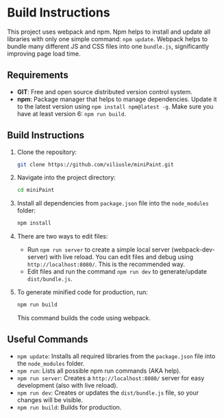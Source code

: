 
# Build Instructions

This project uses webpack and npm. Npm helps to install and update all libraries with only one simple command: `npm update`. Webpack helps to bundle many different JS and CSS files into one `bundle.js`, significantly improving page load time.

## Requirements

- **GIT**: Free and open source distributed version control system.
- **npm**: Package manager that helps to manage dependencies. Update it to the latest version using `npm install npm@latest -g`. Make sure you have at least version 6: `npm run build`.

## Build Instructions

1. Clone the repository:
   ```bash
   git clone https://github.com/viliusle/miniPaint.git
   ```
2. Navigate into the project directory:
   ```bash
   cd miniPaint
   ```
3. Install all dependencies from `package.json` file into the `node_modules` folder:
   ```bash
   npm install
   ```
4. There are two ways to edit files:
   - Run `npm run server` to create a simple local server (webpack-dev-server) with live reload. You can edit files and debug using `http://localhost:8080/`. This is the recommended way.
   - Edit files and run the command `npm run dev` to generate/update `dist/bundle.js`.

5. To generate minified code for production, run:
   ```bash
   npm run build
   ```
   This command builds the code using webpack.

## Useful Commands

- `npm update`: Installs all required libraries from the `package.json` file into the `node_modules` folder.
- `npm run`: Lists all possible npm run commands (AKA help).
- `npm run server`: Creates a `http://localhost:8080/` server for easy development (also with live reload).
- `npm run dev`: Creates or updates the `dist/bundle.js` file, so your changes will be visible.
- `npm run build`: Builds for production.
